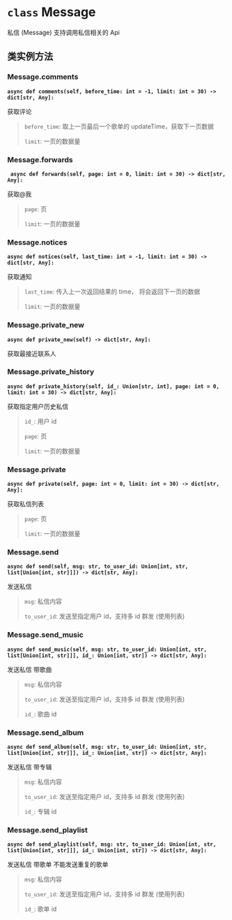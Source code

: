 # `class` Message

私信 (Message) 支持调用私信相关的 Api

## 类实例方法

### Message.comments

**`async def comments(self, before_time: int = -1, limit: int = 30) -> dict[str, Any]:`**

获取评论

> `before_time`: 取上一页最后一个歌单的 updateTime，获取下一页数据
>
> `limit`: 一页的数据量

### Message.forwards

**` async def forwards(self, page: int = 0, limit: int = 30) -> dict[str, Any]:`**

获取@我

> `page`: 页
>
> `limit`: 一页的数据量

### Message.notices

**`async def notices(self, last_time: int = -1, limit: int = 30) -> dict[str, Any]:`**

获取通知

> `last_time`: 传入上一次返回结果的 time， 将会返回下一页的数据
>
> `limit`: 一页的数据量

### Message.private_new

**`async def private_new(self) -> dict[str, Any]:`**

获取最接近联系人

### Message.private_history

**`async def private_history(self, id_: Union[str, int], page: int = 0, limit: int = 30) -> dict[str, Any]:`**

获取指定用户历史私信

> `id_`: 用户 id
>
> `page`: 页
>
> `limit`: 一页的数据量

### Message.private

**`async def private(self, page: int = 0, limit: int = 30) -> dict[str, Any]:`**

获取私信列表

> `page`: 页
>
> `limit`: 一页的数据量

### Message.send

**`async def send(self, msg: str, to_user_id: Union[int, str, list[Union[int, str]]]) -> dict[str, Any]:`**

发送私信

> `msg`: 私信内容
>
> `to_user_id`: 发送至指定用户 id，支持多 id 群发 (使用列表)

### Message.send_music

**`async def send_music(self, msg: str, to_user_id: Union[int, str, list[Union[int, str]]], id_: Union[int, str]) -> dict[str, Any]:`**

发送私信 带歌曲 

> `msg`: 私信内容
>
> `to_user_id`: 发送至指定用户 id，支持多 id 群发 (使用列表)
>
> `id_`: 歌曲 id

### Message.send_album

**`async def send_album(self, msg: str, to_user_id: Union[int, str, list[Union[int, str]]], id_: Union[int, str]) -> dict[str, Any]:`**

发送私信 带专辑 

> `msg`: 私信内容
>
> `to_user_id`: 发送至指定用户 id，支持多 id 群发 (使用列表)
>
> `id_`: 专辑 id

### Message.send_playlist

**`async def send_playlist(self, msg: str, to_user_id: Union[int, str, list[Union[int, str]]], id_: Union[int, str]) -> dict[str, Any]:`**

发送私信 带歌单 不能发送重复的歌单 

> `msg`: 私信内容
>
> `to_user_id`: 发送至指定用户 id，支持多 id 群发 (使用列表)
>
> `id_`: 歌单 id